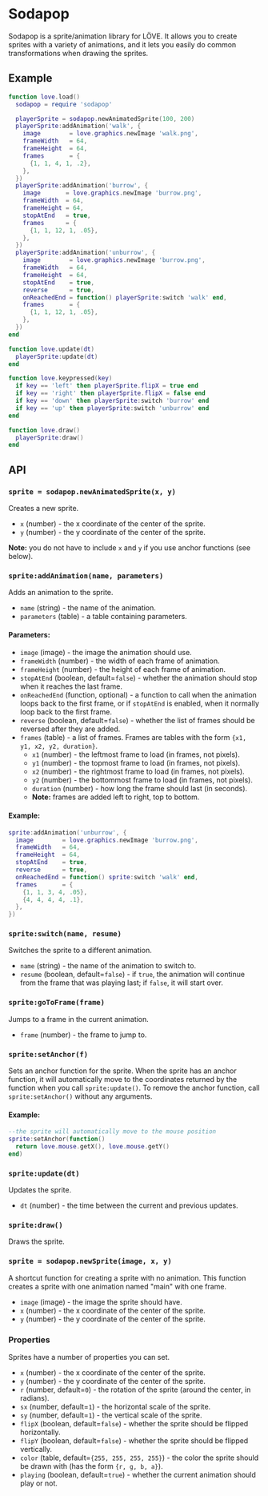 Sodapop
=======
Sodapop is a sprite/animation library for LÖVE. It allows you to create sprites with a variety of animations, and it lets you easily do common transformations when drawing the sprites.

Example
-------
```lua
function love.load()
  sodapop = require 'sodapop'

  playerSprite = sodapop.newAnimatedSprite(100, 200)
  playerSprite:addAnimation('walk', {
    image        = love.graphics.newImage 'walk.png',
    frameWidth   = 64,
    frameHeight  = 64,
    frames       = {
      {1, 1, 4, 1, .2},
    },
  })
  playerSprite:addAnimation('burrow', {
    image       = love.graphics.newImage 'burrow.png',
    frameWidth  = 64,
    frameHeight = 64,
    stopAtEnd   = true,
    frames      = {
      {1, 1, 12, 1, .05},
    },
  })
  playerSprite:addAnimation('unburrow', {
    image        = love.graphics.newImage 'burrow.png',
    frameWidth   = 64,
    frameHeight  = 64,
    stopAtEnd    = true,
    reverse      = true,
    onReachedEnd = function() playerSprite:switch 'walk' end,
    frames       = {
      {1, 1, 12, 1, .05},
    },
  })
end

function love.update(dt)
  playerSprite:update(dt)
end

function love.keypressed(key)
  if key == 'left' then playerSprite.flipX = true end
  if key == 'right' then playerSprite.flipX = false end
  if key == 'down' then playerSprite:switch 'burrow' end
  if key == 'up' then playerSprite:switch 'unburrow' end
end

function love.draw()
  playerSprite:draw()
end
```

API
---
### `sprite = sodapop.newAnimatedSprite(x, y)`

Creates a new sprite.
- `x` (number) - the x coordinate of the center of the sprite.
- `y` (number) - the y coordinate of the center of the sprite.

**Note:** you do not have to include `x` and `y` if you use anchor functions (see below).

### `sprite:addAnimation(name, parameters)`

Adds an animation to the sprite.
- `name` (string) - the name of the animation.
- `parameters` (table) - a table containing parameters.

#### Parameters:
- `image` (image) - the image the animation should use.
- `frameWidth` (number) - the width of each frame of animation.
- `frameHeight` (number) - the height of each frame of animation.
- `stopAtEnd` (boolean, default=`false`) - whether the animation should stop when it reaches the last frame.
- `onReachedEnd` (function, optional) - a function to call when the animation loops back to the first frame, or if `stopAtEnd` is enabled, when it normally loop back to the first frame.
- `reverse` (boolean, default=`false`) - whether the list of frames should be reversed after they are added.
- `frames` (table) - a list of frames. Frames are tables with the form `{x1, y1, x2, y2, duration}`.
  - `x1` (number) - the leftmost frame to load (in frames, not pixels).
  - `y1` (number) - the topmost frame to load (in frames, not pixels).
  - `x2` (number) - the rightmost frame to load (in frames, not pixels).
  - `y2` (number) - the bottommost frame to load (in frames, not pixels).
  - `duration` (number) - how long the frame should last (in seconds).
  - **Note:** frames are added left to right, top to bottom.

#### Example:
```lua
sprite:addAnimation('unburrow', {
  image        = love.graphics.newImage 'burrow.png',
  frameWidth   = 64,
  frameHeight  = 64,
  stopAtEnd    = true,
  reverse      = true,
  onReachedEnd = function() sprite:switch 'walk' end,
  frames       = {
    {1, 1, 3, 4, .05},
    {4, 4, 4, 4, .1},
  },
})
```

### `sprite:switch(name, resume)`

Switches the sprite to a different animation.
- `name` (string) - the name of the animation to switch to.
- `resume` (boolean, default=`false`) - if `true`, the animation will continue from the frame that was playing last; if `false`, it will start over.

### `sprite:goToFrame(frame)`

Jumps to a frame in the current animation.
- `frame` (number) - the frame to jump to.

### `sprite:setAnchor(f)`

Sets an anchor function for the sprite. When the sprite has an anchor function, it will automatically move to the coordinates returned by the function when you call `sprite:update()`. To remove the anchor function, call `sprite:setAnchor()` without any arguments.

#### Example:
```lua
--the sprite will automatically move to the mouse position
sprite:setAnchor(function()
  return love.mouse.getX(), love.mouse.getY()
end)
```

### `sprite:update(dt)`

Updates the sprite.
- `dt` (number) - the time between the current and previous updates.

### ` sprite:draw() `

Draws the sprite.

### `sprite = sodapop.newSprite(image, x, y)`

A shortcut function for creating a sprite with no animation. This function creates a sprite with one animation named "main" with one frame.
- `image` (image) - the image the sprite should have.
- `x` (number) - the x coordinate of the center of the sprite.
- `y` (number) - the y coordinate of the center of the sprite.

### Properties
Sprites have a number of properties you can set.
- `x` (number) - the x coordinate of the center of the sprite.
- `y` (number) - the y coordinate of the center of the sprite.
- `r` (number, default=`0`) - the rotation of the sprite (around the center, in radians).
- `sx` (number, default=`1`) - the horizontal scale of the sprite.
- `sy` (number, default=`1`) - the vertical scale of the sprite.
- `flipX` (boolean, default=`false`) - whether the sprite should be flipped horizontally.
- `flipY` (boolean, default=`false`) - whether the sprite should be flipped vertically.
- `color` (table, default=`{255, 255, 255, 255}`) - the color the sprite should be drawn with (has the form `{r, g, b, a}`).
- `playing` (boolean, default=`true`) - whether the current animation should play or not.

